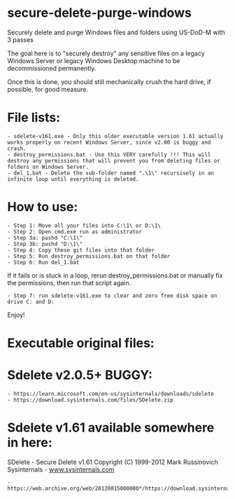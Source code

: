 # secure-delete-purge-windows
Securely delete and purge Windows files and folders using US-DoD-M with 3 passes

The goal here is to "securely destroy" any sensitive files
on a legacy Windows Server or legacy Windows Desktop machine to be decommissioned permanently.

Once this is done, you should still mechanically crush the hard drive, if possible, for good measure.

File lists:
=============

	- sdelete-v161.exe - Only this older executable version 1.61 actually works properly on recent Windows Server, since v2.00 is buggy and crash.
	- destroy_permissions.bat - Use this VERY carefully !!! This will destroy any permissions that will prevent you from deleting files or folders on Windows Server.
	- del_1.bat - Delete the sub-folder named ".\1\" recursively in an infinite loop until everything is deleted.

How to use:
=============

	- Step 1: Move all your files into C:\1\ or D:\1\
	- Step 2: Open cmd.exe run as administrator
	- Step 3a: pushd "C:\1\"
	- Step 3b: pushd "D:\1\"
	- Step 4: Copy these git files into that folder
	- Step 5: Run destroy_permissions.bat on that folder
	- Step 6: Run del_1.bat

If it fails or is stuck in a loop, rerun destroy_permissions.bat
or manually fix the permissions, then run that script again.

	- Step 7: run sdelete-v161.exe to clear and zero free disk space on drive C: and D:

Enjoy!

Executable original files:
==========================

Sdelete v2.0.5+ BUGGY:
======================

	- https://learn.microsoft.com/en-us/sysinternals/downloads/sdelete
	- https://download.sysinternals.com/files/SDelete.zip

Sdelete v1.61 available somewhere in here:
==========================================

SDelete - Secure Delete v1.61
Copyright (C) 1999-2012 Mark Russinovich
Sysinternals - www.sysinternals.com

	- https://web.archive.org/web/20120815000000*/https://download.sysinternals.com/files/



